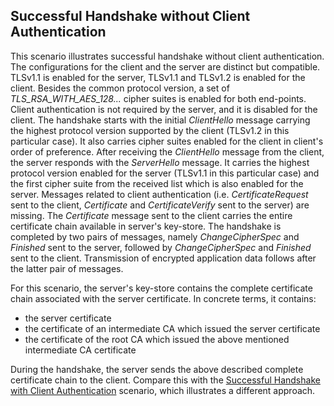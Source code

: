 ## Successful Handshake without Client Authentication
This scenario illustrates successful handshake without client authentication. The configurations for the client and the server are distinct but compatible. TLSv1.1 is enabled for the server, TLSv1.1 and TLSv1.2 is enabled for the client. Besides the common protocol version, a set of *TLS_RSA_WITH_AES_128...*  cipher suites is enabled for both end-points. Client authentication is not required by the server, and it is disabled for the client. The handshake starts with the initial *ClientHello* message carrying the highest protocol version supported by the client (TLSv1.2 in this particular case). It also carries cipher suites enabled for the client in client's order of preference. After receiving the *ClientHello* message from the client, the server responds with the *ServerHello* message. It carries the highest protocol version enabled for the server (TLSv1.1 in this particular case) and the first cipher suite from the received list which is also enabled for the server. Messages related to client authentication (i.e. *CertificateRequest* sent to the client, *Certificate* and *CertificateVerify* sent to the server) are missing. The *Certificate* message sent to the client carries the entire certificate chain available in server's key-store. The handshake is completed by two pairs of messages, namely *ChangeCipherSpec* and *Finished* sent to the server, followed by *ChangeCipherSpec* and *Finished* sent to the client. Transmission of encrypted application data follows after the latter pair of messages.

For this scenario, the server's key-store contains the complete certificate chain associated with the server certificate. In concrete terms, it contains:

- the server certificate
- the certificate of an intermediate CA which issued the server certificate
- the certificate of the root CA which issued the above mentioned intermediate CA certificate

During the handshake, the server sends the above described complete certificate chain to the client. Compare this with the [Successful Handshake with Client Authentication](../Successful_Handshake_with_Client_Authentication) scenario, which illustrates a different approach.